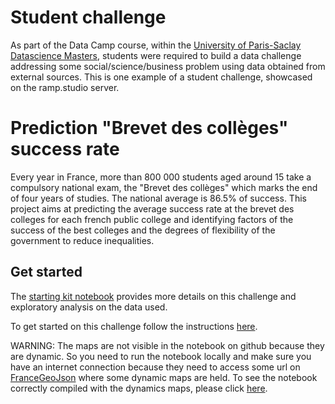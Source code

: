 # Student challenge

As part of the Data Camp course, within the <a href="https://datascience-x-master-paris-saclay.fr/le-master/structure-des-enseignements/">University of Paris-Saclay Datascience
Masters</a>, students were required to build a data challenge addressing
some social/science/business problem using data obtained from external sources.
This is one example of a student challenge, showcased on the ramp.studio server.

# Prediction "Brevet des collèges" success rate

Every year in France, more than 800 000 students aged around 15 take a compulsory national exam, the "Brevet des collèges" which marks the end of four years of studies. The national average is 86.5% of success.  This project aims at predicting the average success rate at the brevet des colleges for each french public college and  identifying factors of the success of the best colleges and the degrees of flexibility of the government to reduce inequalities.

## Get started

The <a href="https://github.com/ramp-kits/brevet/blob/master/brevet_starting_kit.ipynb">
starting kit notebook</a> provides more details on this challenge and
exploratory analysis on the data used.

To get started on this challenge follow the instructions
<a href='https://paris-saclay-cds.github.io/ramp-docs/ramp-workflow/stable/using_kits.html'>
here</a>.

WARNING: The maps are not visible in the notebook on github because they are dynamic. So you need to run the notebook locally and  make sure you have an internet connection because they need to access some url on <a href='https://france-geojson.gregoiredavid.fr/' >FranceGeoJson</a> where some dynamic maps are held.
To see the notebook correctly compiled with the dynamics maps, please click <a href='https://nbviewer.jupyter.org/github/CedricAllainEnsae/success-rates-brevet/blob/master/Starting_kit_taux-de-succes-brevet.ipynb'>here</a>.
